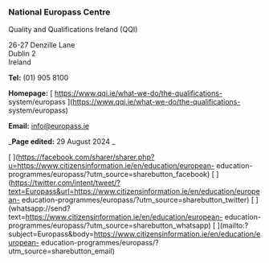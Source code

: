 ###  National Europass Centre

Quality and Qualifications Ireland (QQI)

26-27 Denzille Lane  
Dublin 2  
Ireland

**Tel:** (01) 905 8100

**Homepage:** [ https://www.qqi.ie/what-we-do/the-qualifications-
system/europass ](https://www.qqi.ie/what-we-do/the-qualifications-
system/europass)

**Email:** [ info@europass.ie ](mailto:info@europass.ie)

_**Page edited:** 29 August 2024 _

[
](https://facebook.com/sharer/sharer.php?u=https://www.citizensinformation.ie/en/education/european-
education-programmes/europass/?utm_source=sharebutton_facebook) [
](https://twitter.com/intent/tweet/?text=Europass&url=https://www.citizensinformation.ie/en/education/european-
education-programmes/europass/?utm_source=sharebutton_twitter) [
](whatsapp://send?text=https://www.citizensinformation.ie/en/education/european-
education-programmes/europass/?utm_source=sharebutton_whatsapp) [
](mailto:?subject=Europass&body=https://www.citizensinformation.ie/en/education/european-
education-programmes/europass/?utm_source=sharebutton_email) [
](javascript:void\(0\))
